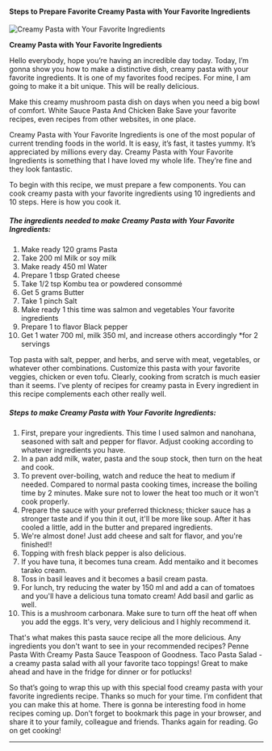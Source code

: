             

#### Steps to Prepare Favorite Creamy Pasta with Your Favorite Ingredients

![Creamy Pasta with Your Favorite Ingredients](https://img-global.cpcdn.com/recipes/5009348272062464/751x532cq70/creamy-pasta-with-your-favorite-ingredients-recipe-main-photo.jpg)

**Creamy Pasta with Your Favorite Ingredients**

Hello everybody, hope you’re having an incredible day today. Today, I’m gonna show you how to make a distinctive dish, creamy pasta with your favorite ingredients. It is one of my favorites food recipes. For mine, I am going to make it a bit unique. This will be really delicious.

Make this creamy mushroom pasta dish on days when you need a big bowl of comfort. White Sauce Pasta And Chicken Bake Save your favorite recipes, even recipes from other websites, in one place.

Creamy Pasta with Your Favorite Ingredients is one of the most popular of current trending foods in the world. It is easy, it’s fast, it tastes yummy. It’s appreciated by millions every day. Creamy Pasta with Your Favorite Ingredients is something that I have loved my whole life. They’re fine and they look fantastic.

To begin with this recipe, we must prepare a few components. You can cook creamy pasta with your favorite ingredients using 10 ingredients and 10 steps. Here is how you cook it.

##### The ingredients needed to make Creamy Pasta with Your Favorite Ingredients:

1.  Make ready 120 grams Pasta
2.  Take 200 ml Milk or soy milk
3.  Make ready 450 ml Water
4.  Prepare 1 tbsp Grated cheese
5.  Take 1/2 tsp Kombu tea or powdered consommé
6.  Get 5 grams Butter
7.  Take 1 pinch Salt
8.  Make ready 1 this time was salmon and vegetables Your favorite ingredients
9.  Prepare 1 to flavor Black pepper
10.  Get 1 water 700 ml, milk 350 ml, and increase others accordingly \*for 2 servings

Top pasta with salt, pepper, and herbs, and serve with meat, vegetables, or whatever other combinations. Customize this pasta with your favorite veggies, chicken or even tofu. Clearly, cooking from scratch is much easier than it seems. I've plenty of recipes for creamy pasta in Every ingredient in this recipe complements each other really well.

##### Steps to make Creamy Pasta with Your Favorite Ingredients:

1.  First, prepare your ingredients. This time I used salmon and nanohana, seasoned with salt and pepper for flavor. Adjust cooking according to whatever ingredients you have.
2.  In a pan add milk, water, pasta and the soup stock, then turn on the heat and cook.
3.  To prevent over-boiling, watch and reduce the heat to medium if needed. Compared to normal pasta cooking times, increase the boiling time by 2 minutes. Make sure not to lower the heat too much or it won't cook properly.
4.  Prepare the sauce with your preferred thickness; thicker sauce has a stronger taste and if you thin it out, it'll be more like soup. After it has cooled a little, add in the butter and prepared ingredients.
5.  We're almost done! Just add cheese and salt for flavor, and you're finished!!
6.  Topping with fresh black pepper is also delicious.
7.  If you have tuna, it becomes tuna cream. Add mentaiko and it becomes tarako cream.
8.  Toss in basil leaves and it becomes a basil cream pasta.
9.  For lunch, try reducing the water by 150 ml and add a can of tomatoes and you'll have a delicious tuna tomato cream! Add basil and garlic as well.
10.  This is a mushroom carbonara. Make sure to turn off the heat off when you add the eggs. It's very, very delicious and I highly recommend it.

That's what makes this pasta sauce recipe all the more delicious. Any ingredients you don't want to see in your recommended recipes? Penne Pasta With Creamy Pasta Sauce Teaspoon of Goodness. Taco Pasta Salad - a creamy pasta salad with all your favorite taco toppings! Great to make ahead and have in the fridge for dinner or for potlucks!

So that’s going to wrap this up with this special food creamy pasta with your favorite ingredients recipe. Thanks so much for your time. I’m confident that you can make this at home. There is gonna be interesting food in home recipes coming up. Don’t forget to bookmark this page in your browser, and share it to your family, colleague and friends. Thanks again for reading. Go on get cooking!

* * *